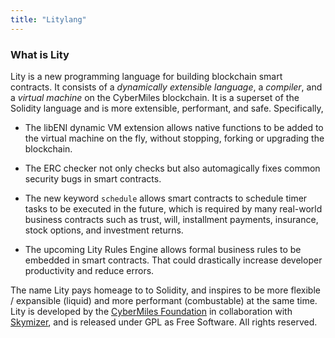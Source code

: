 ```yaml
---
title: "Litylang"
---
```


### What is Lity

Lity is a new programming language for building blockchain smart contracts. It consists of a *dynamically extensible language*, a *compiler*, and a *virtual machine* on the CyberMiles blockchain. It is a superset of the Solidity language and is more extensible, performant, and safe. Specifically,

* The libENI dynamic VM extension allows native functions to be added to the virtual machine on the fly, without stopping, forking or upgrading the blockchain. 

* The ERC checker not only checks but also automagically fixes common security bugs in smart contracts.

* The new keyword `schedule` allows smart contracts to schedule timer tasks to be executed in the future, which is required by many real-world business contracts such as trust, will, installment payments, insurance, stock options, and investment returns.

* The upcoming Lity Rules Engine allows formal business rules to be embedded in smart contracts. That could drastically increase developer productivity and reduce errors.

The name Lity pays homeage to to Solidity, and inspires to be more flexible / expansible (liquid) and more performant (combustable) at the same time. Lity is developed by the [CyberMiles Foundation](https://www.cybermiles.io/) in collaboration with [Skymizer](https://skymizer.com/), and is released under GPL as Free Software. All rights reserved.
